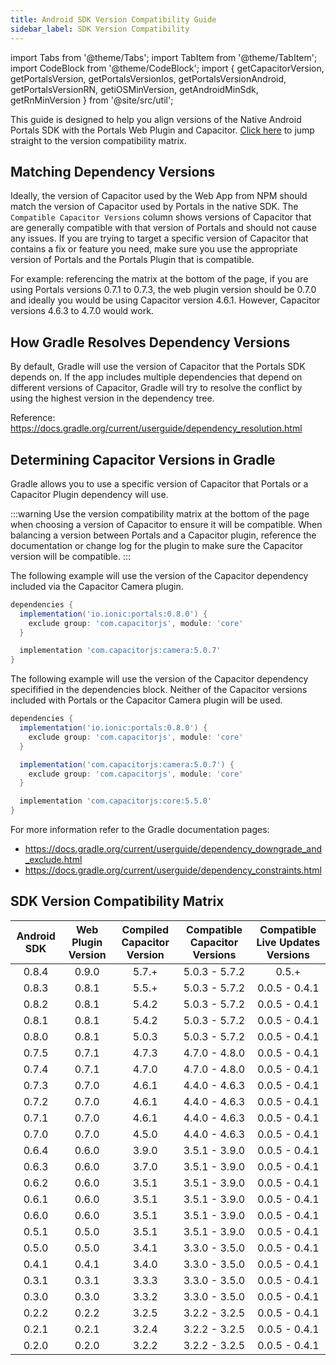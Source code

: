 ```yaml
---
title: Android SDK Version Compatibility Guide
sidebar_label: SDK Version Compatibility
---
```


import Tabs from '@theme/Tabs';
import TabItem from '@theme/TabItem';
import CodeBlock from '@theme/CodeBlock';
import { getCapacitorVersion, getPortalsVersion, getPortalsVersionIos, getPortalsVersionAndroid, getPortalsVersionRN, getiOSMinVersion, getAndroidMinSdk, getRnMinVersion } from '@site/src/util';

This guide is designed to help you align versions of the Native Android Portals SDK with the Portals Web Plugin and Capacitor. [Click here](./version-matrix#sdk-version-compatibility-matrix) to jump straight to the version compatibility matrix.

## Matching Dependency Versions

Ideally, the version of Capacitor used by the Web App from NPM should match the version of Capacitor used by Portals in the native SDK. The `Compatible Capacitor Versions` column shows versions of Capacitor that are generally compatible with that version of Portals and should not cause any issues. If you are trying to target a specific version of Capacitor that contains a fix or feature you need, make sure you use the appropriate version of Portals and the Portals Plugin that is compatible.

For example: referencing the matrix at the bottom of the page, if you are using Portals versions 0.7.1 to 0.7.3, the web plugin version should be 0.7.0 and ideally you would be using Capacitor version 4.6.1. However, Capacitor versions 4.6.3 to 4.7.0 would work.

## How Gradle Resolves Dependency Versions

By default, Gradle will use the version of Capacitor that the Portals SDK depends on. If the app includes multiple dependencies that depend on different versions of Capacitor, Gradle will try to resolve the conflict by using the highest version in the dependency tree. 

Reference: https://docs.gradle.org/current/userguide/dependency_resolution.html

## Determining Capacitor Versions in Gradle

Gradle allows you to use a specific version of Capacitor that Portals or a Capacitor Plugin dependency will use.

:::warning
Use the version compatibility matrix at the bottom of the page when choosing a version of Capacitor to ensure it will be compatible. When balancing a version between Portals and a Capacitor plugin, reference the documentation or change log for the plugin to make sure the Capacitor version will be compatible.
:::

The following example will use the version of the Capacitor dependency included via the Capacitor Camera plugin.

```groovy
dependencies {
  implementation('io.ionic:portals:0.8.0') {
    exclude group: 'com.capacitorjs', module: 'core'
  }

  implementation 'com.capacitorjs:camera:5.0.7'
}
```

The following example will use the version of the Capacitor dependency specifified in the dependencies block. Neither of the Capacitor versions included with Portals or the Capacitor Camera plugin will be used.

```groovy
dependencies {
  implementation('io.ionic:portals:0.8.0') {
    exclude group: 'com.capacitorjs', module: 'core'
  }

  implementation('com.capacitorjs:camera:5.0.7') {
    exclude group: 'com.capacitorjs', module: 'core'
  }

  implementation 'com.capacitorjs:core:5.5.0'
}
```

For more information refer to the Gradle documentation pages:
- https://docs.gradle.org/current/userguide/dependency_downgrade_and_exclude.html
- https://docs.gradle.org/current/userguide/dependency_constraints.html

## SDK Version Compatibility Matrix

| Android SDK | Web Plugin Version | Compiled Capacitor Version | Compatible Capacitor Versions | Compatible Live Updates Versions |
| :----:      | :----:             | :----:                     | :----:                        | :----:                           |
| 0.8.4       | 0.9.0              | 5.7.+                      | 5.0.3 - 5.7.2                 | 0.5.+                            |
| 0.8.3       | 0.8.1              | 5.5.+                      | 5.0.3 - 5.7.2                 | 0.0.5 - 0.4.1                    |
| 0.8.2       | 0.8.1              | 5.4.2                      | 5.0.3 - 5.7.2                 | 0.0.5 - 0.4.1                    |
| 0.8.1       | 0.8.1              | 5.4.2                      | 5.0.3 - 5.7.2                 | 0.0.5 - 0.4.1                    |
| 0.8.0       | 0.8.1              | 5.0.3                      | 5.0.3 - 5.7.2                 | 0.0.5 - 0.4.1                    |
| 0.7.5       | 0.7.1              | 4.7.3                      | 4.7.0 - 4.8.0                 | 0.0.5 - 0.4.1                    |
| 0.7.4       | 0.7.1              | 4.7.0                      | 4.7.0 - 4.8.0                 | 0.0.5 - 0.4.1                    |
| 0.7.3       | 0.7.0              | 4.6.1                      | 4.4.0 - 4.6.3                 | 0.0.5 - 0.4.1                    |
| 0.7.2       | 0.7.0              | 4.6.1                      | 4.4.0 - 4.6.3                 | 0.0.5 - 0.4.1                    |
| 0.7.1       | 0.7.0              | 4.6.1                      | 4.4.0 - 4.6.3                 | 0.0.5 - 0.4.1                    |
| 0.7.0       | 0.7.0              | 4.5.0                      | 4.4.0 - 4.6.3                 | 0.0.5 - 0.4.1                    |
| 0.6.4       | 0.6.0              | 3.9.0                      | 3.5.1 - 3.9.0                 | 0.0.5 - 0.4.1                    |
| 0.6.3       | 0.6.0              | 3.7.0                      | 3.5.1 - 3.9.0                 | 0.0.5 - 0.4.1                    |
| 0.6.2       | 0.6.0              | 3.5.1                      | 3.5.1 - 3.9.0                 | 0.0.5 - 0.4.1                    |
| 0.6.1       | 0.6.0              | 3.5.1                      | 3.5.1 - 3.9.0                 | 0.0.5 - 0.4.1                    |
| 0.6.0       | 0.6.0              | 3.5.1                      | 3.5.1 - 3.9.0                 | 0.0.5 - 0.4.1                    |
| 0.5.1       | 0.5.0              | 3.5.1                      | 3.5.1 - 3.9.0                 | 0.0.5 - 0.4.1                    |
| 0.5.0       | 0.5.0              | 3.4.1                      | 3.3.0 - 3.5.0                 | 0.0.5 - 0.4.1                    |
| 0.4.1       | 0.4.1              | 3.4.0                      | 3.3.0 - 3.5.0                 | 0.0.5 - 0.4.1                    |
| 0.3.1       | 0.3.1              | 3.3.3                      | 3.3.0 - 3.5.0                 | 0.0.5 - 0.4.1                    |
| 0.3.0       | 0.3.0              | 3.3.2                      | 3.3.0 - 3.5.0                 | 0.0.5 - 0.4.1                    |
| 0.2.2       | 0.2.2              | 3.2.5                      | 3.2.2 - 3.2.5                 | 0.0.5 - 0.4.1                    |
| 0.2.1       | 0.2.1              | 3.2.4                      | 3.2.2 - 3.2.5                 | 0.0.5 - 0.4.1                    |
| 0.2.0       | 0.2.0              | 3.2.2                      | 3.2.2 - 3.2.5                 | 0.0.5 - 0.4.1                    |